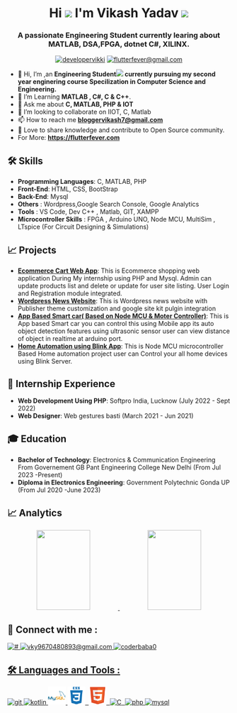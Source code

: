 <!----------------------------------- Heading Section ------------------------------------>
<h1 align="center"> 
    Hi
    <img src="https://media.giphy.com/media/hvRJCLFzcasrR4ia7z/giphy.gif" width="35px"/>
    I'm Vikash Yadav 
    <img  src="https://camo.githubusercontent.com/d3359cb00ab0b5ed8f2e1fe3fceb4fbaf3b614340f8c0db99c17b9f50b351770/68747470733a2f2f656d6f6a69732e736c61636b6d6f6a69732e636f6d2f656d6f6a69732f696d616765732f313533313834393433302f343234362f626c6f622d73756e676c61737365732e6769663f31353331383439343330" width="35">
</h1>
<h3 align="center">A passionate Engineering Student currently learing about MATLAB, DSA,FPGA, dotnet C#, XILINX.  </h3>
<!----------------------------------- Profile View Section ------------------------------------>
<p align="center"> <a href="https://www.linkedin.com/in/vikashyadavbasti" target="blank"><img src="https://img.shields.io/twitter/follow/vikash?logo=linkedin&style=for-the-badge" alt="developervikki" /></a> <a title="bloggervikash7@gmail.com" href="mailto:bloggervikash7@gmail.com">
        <img src="https://img.shields.io/badge/Gmail-D14836?style=for-the-badge&logo=gmail&logoColor=white" alt="flutterfever@gmail.com" />
    </a></p>  

- 👋 Hi, I’m ,an **Engineering Student<img src="https://media.giphy.com/media/WUlplcMpOCEmTGBtBW/giphy.gif" width="30"> currently pursuing my second year enginering course Specilization in Computer Science and Engineering.** 
- 🌱 I’m Learning **MATLAB , C#, C & C++**.
- 💬 Ask me about **C, MATLAB, PHP & IOT**
- 💞️ I’m looking to collaborate on IIOT, C, Matlab 
- 📫 How to reach me **bloggervikash7@gmail.com**
- 💞️ Love to share knowledge and contribute to Open Source community.
- For More: **https://flutterfever.com**
  
 ## 🛠 Skills

- **Programming Languages**: C, MATLAB, PHP
- **Front-End**: HTML, CSS, BootStrap
- **Back-End**: Mysql
- **Others** :  Wordpress,Google Search Console, Google Analytics
- **Tools** :  VS Code, Dev C++ , Matlab, GIT, XAMPP
- **Microcontroller Skills** : FPGA , Arduino UNO, Node MCU, MultiSim , LTspice (For Circuit Designing & Simulations)


## 📈 Projects

- **[Ecommerce Cart Web App](#)**: This is Ecommerce shopping web application During My internship using PHP and Mysql.  Admin can update products list and delete or update for user site listing. User Login and Registration module integrated.
- **[Wordpress News Website](https://theupreport.com/)**: This is Wordpress news website with Publisher theme customization and google site kit  pulgin integration
- **[App Based Smart car( Based on Node MCU & Moter Controller)](#)**: This is App based Smart car  you can control this using Mobile app its auto object detection features using ultrasonic sensor user can view distance of object in realtime at arduino port.
- **[Home Automation using Blink App](#)**: This is Node MCU microcontroller Based Home automation project user can Control your all home devices using Blink Server.

## 📄 Internship Experience

- **Web Development Using PHP**: Softpro India, Lucknow  (July 2022 - Sept 2022)
- **Web Designer**: Web gestures basti (March 2021 - Jun 2021)

## 🎓 Education

- **Bachelor of Technology**: Electronics & Communication Engineering From  Governement GB Pant Engineering College New Delhi (From Jul 2023 -Present)
- **Diploma in Electronics Engineering**: Government Polytechnic Gonda UP (From Jul 2020 -June 2023)
 
## 📈 Analytics

<p align="center">
<a href="https://github.com/developervikki">
  <img height="180em" width="49%" margin-right="20px" src="https://github-readme-stats-eight-theta.vercel.app/api?username=developervikki&theme=radical&show_icons=true&include_all_commits=false&count_private=true"/>
  <img height="180em" width="49%" src="https://streak-stats.demolab.com?user=developervikki&theme=transparent&date_format=%5BY%20%5DM%20j&theme=radical"/>
</a>
</p>

## 📱 Connect with me :
 <a href="#">
    <img src="https://img.shields.io/badge/Portfolio-18A303?style=for-the-badge&logo=ionic&logoColor=white" alt="#"/>
  </a>
    <a title="vky9670480893@gmail.com" href="mailto:vky9670480893@gmail.com">
        <img src="https://img.shields.io/badge/Gmail-D14836?style=for-the-badge&logo=gmail&logoColor=white" alt="vky9670480893@gmail.com" />
    </a>
     <a href="#" target="blank"><img src="https://img.shields.io/twitter/follow/developervikki?logo=twitter&style=for-the-badge" alt="coderbaba0" />
</p>
         
## 🛠️ Languages and Tools :

<p align="left">  </a> <a href="https://git-scm.com/" target="_blank"> <img src="https://www.vectorlogo.zone/logos/git-scm/git-scm-icon.svg" alt="git" width="40" height="40"/> </a>  <a href="https://kotlinlang.org" target="_blank"> <img src="https://www.vectorlogo.zone/logos/kotlinlang/kotlinlang-icon.svg" alt="kotlin" width="40" height="40"/> </a> <a href="https://www.mysql.com/" target="_blank"> <img src="https://raw.githubusercontent.com/devicons/devicon/master/icons/mysql/mysql-original-wordmark.svg" alt="mysql" width="40" height="40"/>   <img src="https://github.com/devicons/devicon/blob/master/icons/css3/css3-plain-wordmark.svg"  title="CSS3" alt="CSS" width="40" height="40"/>&nbsp;
  <img src="https://github.com/devicons/devicon/blob/master/icons/html5/html5-original.svg" title="HTML5" alt="HTML" width="40" height="40"/>&nbsp; <img src="https://img.shields.io/badge/c-%2300599C.svg?style=for-the-badge&logo=c&logoColor=white" title="C" alt="C" width="40" height="40"/>&nbsp;
            <img src="https://img.shields.io/badge/PHP-777BB4?style=for-the-badge&logo=php&logoColor=white" alt="php"  width="40" height="40" />
    <img src="https://img.shields.io/badge/MySQL-005C84?style=for-the-badge&logo=mysql&logoColor=white" alt="mysql"  width="40" height="40"  />

</p>



